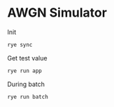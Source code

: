 # AWGN Simulator

Init
```sh
rye sync
```

Get test value
```sh
rye run app
```

During batch
```sh
rye run batch
```
